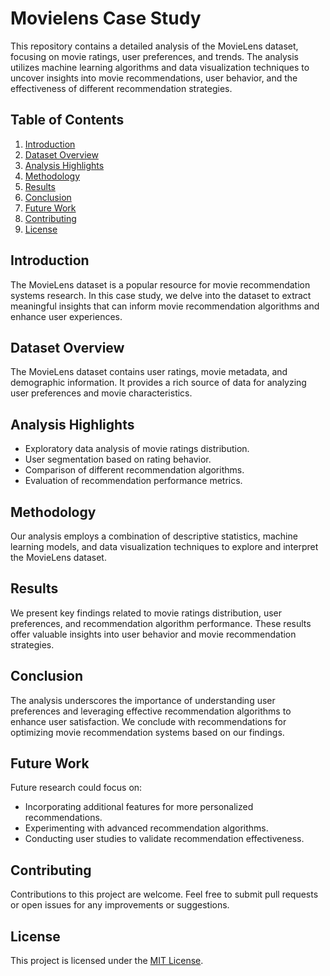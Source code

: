 # Movielens Case Study

This repository contains a detailed analysis of the MovieLens dataset, focusing on movie ratings, user preferences, and trends. The analysis utilizes machine learning algorithms and data visualization techniques to uncover insights into movie recommendations, user behavior, and the effectiveness of different recommendation strategies.

## Table of Contents

1. [Introduction](#introduction)
2. [Dataset Overview](#dataset-overview)
3. [Analysis Highlights](#analysis-highlights)
4. [Methodology](#methodology)
5. [Results](#results)
6. [Conclusion](#conclusion)
7. [Future Work](#future-work)
8. [Contributing](#contributing)
9. [License](#license)

## Introduction

The MovieLens dataset is a popular resource for movie recommendation systems research. In this case study, we delve into the dataset to extract meaningful insights that can inform movie recommendation algorithms and enhance user experiences.

## Dataset Overview

The MovieLens dataset contains user ratings, movie metadata, and demographic information. It provides a rich source of data for analyzing user preferences and movie characteristics.

## Analysis Highlights

- Exploratory data analysis of movie ratings distribution.
- User segmentation based on rating behavior.
- Comparison of different recommendation algorithms.
- Evaluation of recommendation performance metrics.

## Methodology

Our analysis employs a combination of descriptive statistics, machine learning models, and data visualization techniques to explore and interpret the MovieLens dataset.

## Results

We present key findings related to movie ratings distribution, user preferences, and recommendation algorithm performance. These results offer valuable insights into user behavior and movie recommendation strategies.

## Conclusion

The analysis underscores the importance of understanding user preferences and leveraging effective recommendation algorithms to enhance user satisfaction. We conclude with recommendations for optimizing movie recommendation systems based on our findings.

## Future Work

Future research could focus on:
- Incorporating additional features for more personalized recommendations.
- Experimenting with advanced recommendation algorithms.
- Conducting user studies to validate recommendation effectiveness.

## Contributing

Contributions to this project are welcome. Feel free to submit pull requests or open issues for any improvements or suggestions.

## License

This project is licensed under the [MIT License](LICENSE).
